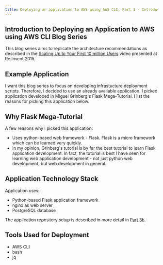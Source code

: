 ```yaml
---
title: Deploying an application to AWS using AWS CLI, Part 1 - Introduction
---
```


## Introduction to Deploying an Application to AWS using AWS CLI Blog Series

This blog series aims to replicate the architecture recommendations as described in the [Scaling Up to Your First 10 million Users](https://www.youtube.com/watch?v=vg5onp8TU6Q) video presented at Re:invent 2015.


## Example Application

I want this blog series to focus on developing infrastucture deployment scripts. Therefore, I decided to use an already available application. I picked application developed in Miguel Grinberg's Flask Mega-Tutorial. I list the reasons for picking this application below.

## Why Flask Mega-Tutorial

A few reasons why I picked this application:
* Uses python-based web framework - Flask. Flask is a micro framework which can be learned very quickly.
* In my opinion, Grinberg's tutorial is by far the best tutorial to learn Flask application development. In fact, the tutorial is best I have seen for learning web application development - not just python web development, but web development in general.


## Application Technology Stack

Application uses:
* Python-based Flask application framework
* nginx as web server
* PostgreSQL database

The application repository setup is described in more detail in [Part 3b]().

## Tools Used for Deployment
* AWS CLI
* bash
* jq
